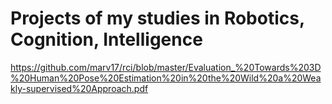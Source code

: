# Projects of my studies in Robotics, Cognition, Intelligence

https://github.com/marv17/rci/blob/master/Evaluation_%20Towards%203D%20Human%20Pose%20Estimation%20in%20the%20Wild%20a%20Weakly-supervised%20Approach.pdf
